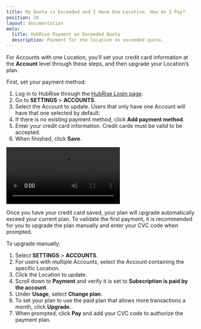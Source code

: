 ```yaml
---
title: My Quota is Exceeded and I Have One Location. How do I Pay?
position: 20
layout: documentation
meta:
  title: HubRise Payment on Exceeded Quota
  description: Payment for one location on exceeded quota.
---
```


For Accounts with one Location, you’ll set your credit card information at the **Account** level through these steps, and then upgrade your Location’s plan.

First, set your payment method:

1. Log in to HubRise through the [HubRise Login page](https://manager.hubrise.com/login).
2. Go to **SETTINGS** > **ACCOUNTS**.
3. Select the Account to update. Users that only have one Account will have that one selected by default.
4. If there is no existing payment method, click **Add payment method**.
5. Enter your credit card information. Credit cards must be valid to be accepted.
6. When finished, click **Save**.

<video controls title="Add payment type">
  <source src="../../images/040-en-settings-payment-add-payment-type.webm" type="video/webm"/>
</video>

Once you have your credit card saved, your plan will upgrade automatically exceed your current plan. To validate the first payment, it is recommended for you to upgrade the plan manually and enter your CVC code when prompted.

To upgrade manually:

1. Select **SETTINGS** > **ACCOUNTS**.
2. For users with multiple Accounts, select the Account containing the specific Location.
3. Click the Location to update.
4. Scroll down to **Payment** and verify it is set to **Subscription is paid by the account**.
5. Under **Usage**, select **Change plan**.
6. To set your plan to use the paid plan that allows more transactions a month, click **Upgrade**.
7. When prompted, click **Pay** and add your CVC code to authorize the payment plan.